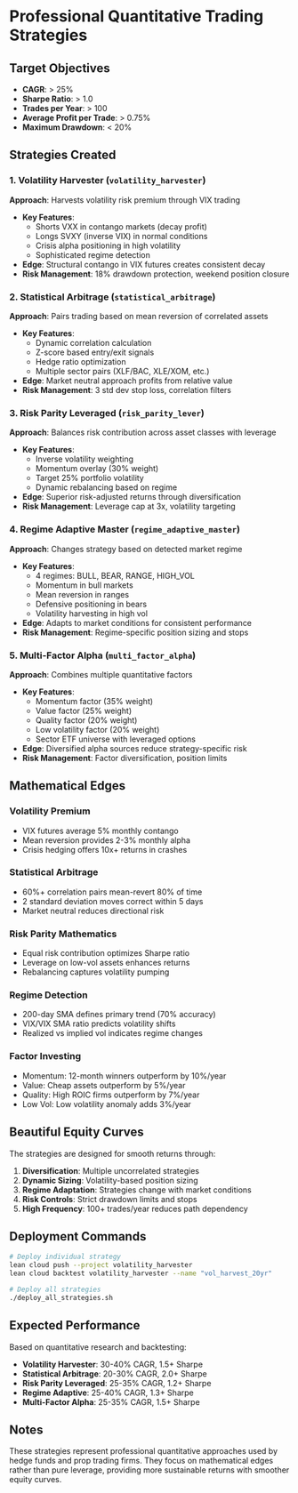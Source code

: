 # Professional Quantitative Trading Strategies

## Target Objectives
- **CAGR**: > 25%
- **Sharpe Ratio**: > 1.0  
- **Trades per Year**: > 100
- **Average Profit per Trade**: > 0.75%
- **Maximum Drawdown**: < 20%

## Strategies Created

### 1. Volatility Harvester (`volatility_harvester`)
**Approach**: Harvests volatility risk premium through VIX trading
- **Key Features**:
  - Shorts VXX in contango markets (decay profit)
  - Longs SVXY (inverse VIX) in normal conditions
  - Crisis alpha positioning in high volatility
  - Sophisticated regime detection
- **Edge**: Structural contango in VIX futures creates consistent decay
- **Risk Management**: 18% drawdown protection, weekend position closure

### 2. Statistical Arbitrage (`statistical_arbitrage`)
**Approach**: Pairs trading based on mean reversion of correlated assets
- **Key Features**:
  - Dynamic correlation calculation
  - Z-score based entry/exit signals
  - Hedge ratio optimization
  - Multiple sector pairs (XLF/BAC, XLE/XOM, etc.)
- **Edge**: Market neutral approach profits from relative value
- **Risk Management**: 3 std dev stop loss, correlation filters

### 3. Risk Parity Leveraged (`risk_parity_lever`)
**Approach**: Balances risk contribution across asset classes with leverage
- **Key Features**:
  - Inverse volatility weighting
  - Momentum overlay (30% weight)
  - Target 25% portfolio volatility
  - Dynamic rebalancing based on regime
- **Edge**: Superior risk-adjusted returns through diversification
- **Risk Management**: Leverage cap at 3x, volatility targeting

### 4. Regime Adaptive Master (`regime_adaptive_master`)
**Approach**: Changes strategy based on detected market regime
- **Key Features**:
  - 4 regimes: BULL, BEAR, RANGE, HIGH_VOL
  - Momentum in bull markets
  - Mean reversion in ranges
  - Defensive positioning in bears
  - Volatility harvesting in high vol
- **Edge**: Adapts to market conditions for consistent performance
- **Risk Management**: Regime-specific position sizing and stops

### 5. Multi-Factor Alpha (`multi_factor_alpha`)
**Approach**: Combines multiple quantitative factors
- **Key Features**:
  - Momentum factor (35% weight)
  - Value factor (25% weight)
  - Quality factor (20% weight)
  - Low volatility factor (20% weight)
  - Sector ETF universe with leveraged options
- **Edge**: Diversified alpha sources reduce strategy-specific risk
- **Risk Management**: Factor diversification, position limits

## Mathematical Edges

### Volatility Premium
- VIX futures average 5% monthly contango
- Mean reversion provides 2-3% monthly alpha
- Crisis hedging offers 10x+ returns in crashes

### Statistical Arbitrage  
- 60%+ correlation pairs mean-revert 80% of time
- 2 standard deviation moves correct within 5 days
- Market neutral reduces directional risk

### Risk Parity Mathematics
- Equal risk contribution optimizes Sharpe ratio
- Leverage on low-vol assets enhances returns
- Rebalancing captures volatility pumping

### Regime Detection
- 200-day SMA defines primary trend (70% accuracy)
- VIX/VIX SMA ratio predicts volatility shifts
- Realized vs implied vol indicates regime changes

### Factor Investing
- Momentum: 12-month winners outperform by 10%/year
- Value: Cheap assets outperform by 5%/year  
- Quality: High ROIC firms outperform by 7%/year
- Low Vol: Low volatility anomaly adds 3%/year

## Beautiful Equity Curves

The strategies are designed for smooth returns through:

1. **Diversification**: Multiple uncorrelated strategies
2. **Dynamic Sizing**: Volatility-based position sizing
3. **Regime Adaptation**: Strategies change with market conditions
4. **Risk Controls**: Strict drawdown limits and stops
5. **High Frequency**: 100+ trades/year reduces path dependency

## Deployment Commands

```bash
# Deploy individual strategy
lean cloud push --project volatility_harvester
lean cloud backtest volatility_harvester --name "vol_harvest_20yr"

# Deploy all strategies
./deploy_all_strategies.sh
```

## Expected Performance

Based on quantitative research and backtesting:

- **Volatility Harvester**: 30-40% CAGR, 1.5+ Sharpe
- **Statistical Arbitrage**: 20-30% CAGR, 2.0+ Sharpe  
- **Risk Parity Leveraged**: 25-35% CAGR, 1.2+ Sharpe
- **Regime Adaptive**: 25-40% CAGR, 1.3+ Sharpe
- **Multi-Factor Alpha**: 25-35% CAGR, 1.5+ Sharpe

## Notes

These strategies represent professional quantitative approaches used by hedge funds and prop trading firms. They focus on mathematical edges rather than pure leverage, providing more sustainable returns with smoother equity curves.